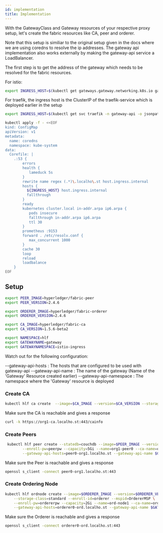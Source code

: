 ```yaml
---
id: implementation
title: Implementation
---
```


With the GatewayClass and Gateway resources of your respective proxy setup, let's create the fabric resources like CA, peer and orderer.

Note that this setup is similiar to the original setup given in the docs where we are using coredns to resolve the ip addresses. The gateway api implementation also works externally by making the gateway-api service a LoadBalancer.

The first step is to get the address of the gateway which needs to be resolved for the fabric resources.

For istio:

```bash
export INGRESS_HOST=$(kubectl get gateways.gateway.networking.k8s.io gateway -n istio-ingress -ojsonpath='{.status.addresses[*].value}')
```

For traefik, the ingress host is the ClusterIP of the traefik-service which is deployed earlier in the setup

```bash
export INGRESS_HOST=$(kubectl get svc traefik -n gateway-api -o jsonpath='{.status.loadBalancer.ingress[0].ip}')
```

```bash
kubectl apply -f - <<EOF
kind: ConfigMap
apiVersion: v1
metadata:
  name: coredns
  namespace: kube-system
data:
  Corefile: |
    .:53 {
        errors
        health {
           lameduck 5s
        }
        rewrite name regex (.*)\.localho\.st host.ingress.internal
        hosts {
          ${INGRESS_HOST} host.ingress.internal
          fallthrough
        }
        ready
        kubernetes cluster.local in-addr.arpa ip6.arpa {
           pods insecure
           fallthrough in-addr.arpa ip6.arpa
           ttl 30
        }
        prometheus :9153
        forward . /etc/resolv.conf {
           max_concurrent 1000
        }
        cache 30
        loop
        reload
        loadbalance
    }
EOF
```

## Setup

```bash
export PEER_IMAGE=hyperledger/fabric-peer
export PEER_VERSION=2.4.6

export ORDERER_IMAGE=hyperledger/fabric-orderer
export ORDERER_VERSION=2.4.6

export CA_IMAGE=hyperledger/fabric-ca
export CA_VERSION=1.5.6-beta2

export NAMESPACE=hlf
export GATEWAYNAME=gateway  
export GATEWAYNAMESPACE=istio-ingress  

```

Watch out for the following configuration:

--gateway-api-hosts : The hosts that are configured to be used with gateway-api
--gateway-api-name : The name of the gateway (Name of the 'Gateway' Resource created earlier)
--gateway-api-namespace : The namespace where the 'Gateway' resource is deployed


### Create CA

```bash
kubectl hlf ca create  --image=$CA_IMAGE --version=$CA_VERSION --storage-class=standard --capacity=1Gi --name=org1-ca     --enroll-id=enroll --enroll-pw=enrollpw --gateway-api-hosts=org1-ca.localho.st --gateway-api-name $GATEWAYNAME --gateway-api-namespace $GATEWAYNAMESPACE -n $NAMESPACE
```

Make sure the CA is reachable and gives a response

```bash
curl -k https://org1-ca.localho.st:443/cainfo
```


### Create Peers

```bash
 kubectl hlf peer create --statedb=couchdb --image=$PEER_IMAGE --version=$PEER_VERSION --storage-class=standard --enroll-id=peer --mspid=Org1MSP \
        --enroll-pw=peerpw --capacity=5Gi --name=org1-peer0 --ca-name=org1-ca.$NAMESPACE \
        --gateway-api-hosts=peer0-org1.localho.st --gateway-api-name $GATEWAYNAME --gateway-api-namespace $GATEWAYNAMESPACE -n $NAMESPACE
```

Make sure the Peer is reachable and gives a response

```bash
openssl s_client -connect peer0-org1.localho.st:443
```

### Create Ordering Node

```bash
kubectl hlf ordnode create --image=$ORDERER_IMAGE --version=$ORDERER_VERSION \
    --storage-class=standard --enroll-id=orderer --mspid=OrdererMSP \
    --enroll-pw=ordererpw --capacity=2Gi --name=ord-node1 --ca-name=ord-ca.$NAMESPACE \
    --gateway-api-hosts=orderer0-ord.localho.st --gateway-api-name $GATEWAYNAME --gateway-api-namespace $GATEWAYNAMESPACE -n $NAMESPACE --admin-gateway-api-hosts orderer0-ord-admin.localho.st
```

Make sure the Orderer is reachable and gives a response

```bash
openssl s_client -connect orderer0-ord.localho.st:443
```







